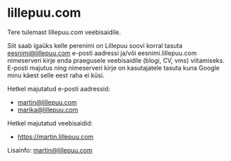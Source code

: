# lillepuu.com
Tere tulemast lillepuu.com veebisaidile. 

Siit saab igaüks kelle perenimi on Lillepuu soovi korral tasuta eesnimi@lillepuu.com e-posti aadressi ja/või eesnimi.lillepuu.com nimeserveri kirje enda praegusele veebisaidile (blogi, CV, vms) viitamiseks. E-posti majutus ning nimeserveri kirje on kasutajatele tasuta kuna Google minu käest selle eest raha ei küsi.

Hetkel majutatud e-posti aadressid:
- martin@lillepuu.com
- marika@lillepuu.com

Hetkel majutatud veebisaidid:
- https://martin.lillepuu.com

Lisainfo: martin@lillepuu.com
